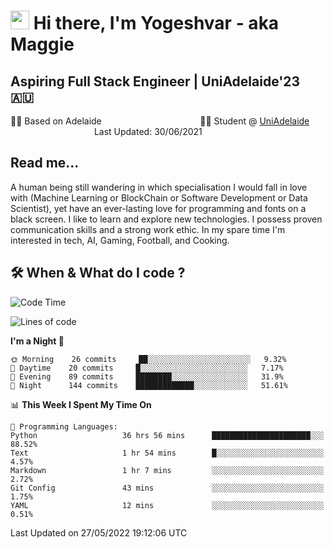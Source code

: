 <h1><img src="https://emojis.slackmojis.com/emojis/images/1531849430/4246/blob-sunglasses.gif?1531849430" width="30"/> Hi there, I'm Yogeshvar - aka Maggie</h1>

## Aspiring Full Stack Engineer | UniAdelaide'23 🇦🇺  
🏂🏻  Based on Adelaide &nbsp;&nbsp;&nbsp;&nbsp;&nbsp;&nbsp;&nbsp;&nbsp;&nbsp;&nbsp;&nbsp;&nbsp;&nbsp;&nbsp;&nbsp;&nbsp;&nbsp;&nbsp;&nbsp;&nbsp;&nbsp;&nbsp;&nbsp;&nbsp;&nbsp;&nbsp;&nbsp;&nbsp;&nbsp;&nbsp;&nbsp;&nbsp;&nbsp;&nbsp;&nbsp;&nbsp;&nbsp;&nbsp;&nbsp;👨‍💻 Student @ [UniAdelaide](https://www.adelaide.edu.au)   &nbsp;&nbsp;&nbsp;&nbsp;&nbsp;&nbsp;&nbsp;&nbsp;&nbsp;&nbsp;&nbsp;&nbsp;&nbsp;&nbsp;&nbsp;&nbsp;&nbsp;&nbsp;&nbsp;&nbsp;&nbsp;&nbsp;&nbsp;&nbsp;&nbsp;&nbsp;&nbsp;&nbsp;&nbsp;&nbsp;&nbsp;&nbsp; &nbsp;Last Updated: 30/06/2021

## Read me...

A human being still wandering in which specialisation I would fall in love with (Machine Learning or BlockChain or Software Development or Data Scientist), yet have an ever-lasting love for programming and fonts on a black screen. I like to learn and explore new technologies. I possess proven communication skills and a strong work ethic. In my spare time I'm interested in tech, AI, Gaming, Football, and Cooking.

## 🛠 When & What do I code ?  

<!--START_SECTION:waka-->
![Code Time](http://img.shields.io/badge/Code%20Time-1%2C546%20hrs%2021%20mins-blue)

![Lines of code](https://img.shields.io/badge/From%20Hello%20World%20I%27ve%20Written-7%20Million%20lines%20of%20code-blue)

**I'm a Night 🦉** 

```text
🌞 Morning    26 commits     ██░░░░░░░░░░░░░░░░░░░░░░░   9.32% 
🌆 Daytime    20 commits     █░░░░░░░░░░░░░░░░░░░░░░░░   7.17% 
🌃 Evening    89 commits     ████████░░░░░░░░░░░░░░░░░   31.9% 
🌙 Night      144 commits    █████████████░░░░░░░░░░░░   51.61%

```


📊 **This Week I Spent My Time On** 

```text
💬 Programming Languages: 
Python                   36 hrs 56 mins      ██████████████████████░░░   88.52% 
Text                     1 hr 54 mins        █░░░░░░░░░░░░░░░░░░░░░░░░   4.57% 
Markdown                 1 hr 7 mins         ░░░░░░░░░░░░░░░░░░░░░░░░░   2.72% 
Git Config               43 mins             ░░░░░░░░░░░░░░░░░░░░░░░░░   1.75% 
YAML                     12 mins             ░░░░░░░░░░░░░░░░░░░░░░░░░   0.51%

```


 Last Updated on 27/05/2022 19:12:06 UTC
<!--END_SECTION:waka-->
